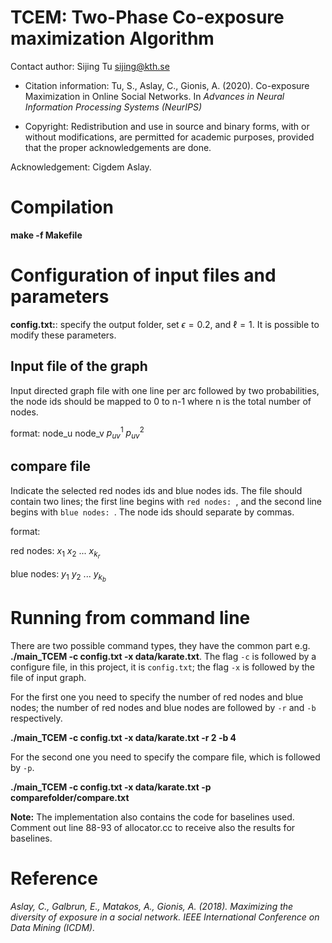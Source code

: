 # TCEM: Two-Phase Co-exposure maximization Algorithm

Contact author: Sijing Tu [sijing@kth.se](mailto:sijing@kth.se) 

- Citation information: Tu, S., Aslay, C., Gionis, A. (2020). Co-exposure Maximization in Online Social Networks. In *Advances in Neural Information Processing Systems (NeurIPS)*

- Copyright: Redistribution and use in source and binary forms, with or without modifications, are permitted for academic purposes, provided that the proper acknowledgements are done.

Acknowledgement: Cigdem Aslay.

# Compilation  

**make -f Makefile**


# Configuration of input files and parameters 

**config.txt:**: specify the output folder, set $\epsilon = 0.2$, and $\ell = 1$. It is possible 
to modify these parameters.

## Input file of the graph 
Input directed graph file with one line per arc followed by two probabilities, the node ids should be mapped to 0 to n-1 where n is the total number of nodes. 

format: node_u node_v $p^1_{uv}$ $p^{2}_{uv}$ 

## compare file
Indicate the selected red nodes ids and blue nodes ids. The file should contain two lines; the first 
line begins with `red nodes: `, and the second line begins with `blue nodes: `. The node ids should separate by commas.  

format:

red nodes: $x_1$ $x_2$ ... $x_{k_r}$ 

blue nodes: $y_1$ $y_2$ ... $y_{k_b}$ 


# Running from command line
There are two possible command types, they have the common part e.g. **./main_TCEM -c config.txt -x data/karate.txt**. The flag `-c` is followed by a configure file, in this project, it is `config.txt`; the flag `-x` is followed by the file of input graph. 

For the first one you need to specify the number of red nodes and blue nodes; the number of red nodes and blue nodes are followed by `-r` and 
`-b` respectively.

**./main_TCEM -c config.txt -x data/karate.txt -r 2 -b 4**

For the second one you need to specify the compare file, which is followed by `-p`.

**./main_TCEM -c config.txt -x data/karate.txt -p comparefolder/compare.txt**


**Note:** The implementation also contains the code for baselines used. Comment out line 88-93 of allocator.cc to receive also the results for baselines. 


# Reference
 *Aslay, C., Galbrun, E., Matakos, A., Gionis, A. (2018). Maximizing the diversity of exposure in a social network. IEEE International Conference on Data Mining (ICDM).* 


